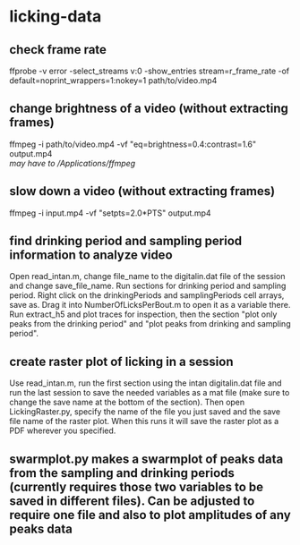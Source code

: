 # licking-data
## check frame rate 
ffprobe -v error -select_streams v:0 -show_entries stream=r_frame_rate -of default=noprint_wrappers=1:nokey=1 path/to/video.mp4
## change brightness of a video (without extracting frames)  
ffmpeg -i path/to/video.mp4 -vf "eq=brightness=0.4:contrast=1.6" output.mp4  
*may have to /Applications/ffmpeg*
## slow down a video (without extracting frames)  
ffmpeg -i input.mp4 -vf "setpts=2.0*PTS" output.mp4


## find drinking period and sampling period information to analyze video
Open read_intan.m, change file_name to the digitalin.dat file of the session and change save_file_name. Run sections for drinking period and sampling period. Right click on the drinkingPeriods and samplingPeriods cell arrays, save as. Drag it into NumberOfLicksPerBout.m to open it as a variable there. Run extract_h5 and plot traces for inspection, then the section "plot only peaks from the drinking period" and "plot peaks from drinking and sampling period". 

## create raster plot of licking in a session
Use read_intan.m, run the first section using the intan digitalin.dat file and run the last session to save the needed variables as a mat file (make sure to change the save name at the bottom of the section). Then open LickingRaster.py, specify the name of the file you just saved and the save file name of the raster plot. When this runs it will save the raster plot as a PDF wherever you specified. 

## swarmplot.py makes a swarmplot of peaks data from the sampling and drinking periods (currently requires those two variables to be saved in different files). Can be adjusted to require one file and also to plot amplitudes of any peaks data
